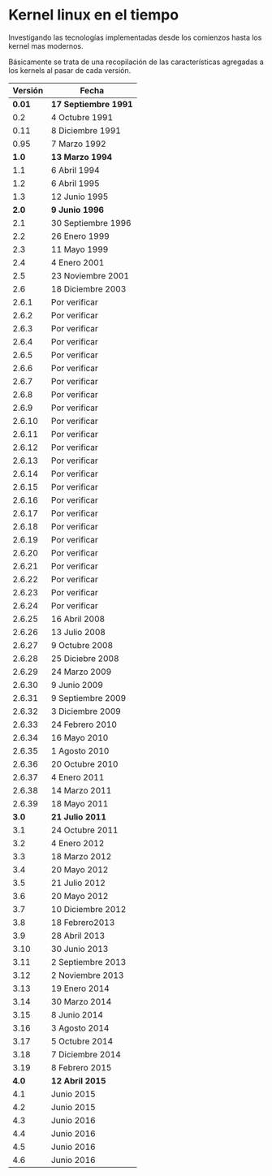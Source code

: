 # Kernel linux en el tiempo
Investigando las tecnologías implementadas desde los comienzos hasta los kernel mas modernos.

Básicamente se trata de una recopilación de las características agregadas a los kernels al pasar de cada versión.

| Versión | Fecha |
|--------|--------|
|**0.01**|**17 Septiembre 1991**|
| 0.2 | 4 Octubre 1991 |
| 0.11 | 8 Diciembre 1991 |
| 0.95 | 7 Marzo 1992 |
|**1.0**|**13 Marzo 1994**|
| 1.1 | 6 Abril 1994 |
| 1.2 | 6 Abril 1995 |
| 1.3 | 12 Junio 1995 |
|**2.0**|**9 Junio 1996**|
| 2.1 | 30 Septiembre 1996 |
| 2.2 | 26 Enero 1999 |
| 2.3 | 11 Mayo 1999 |
| 2.4 | 4 Enero 2001 |
| 2.5 | 23 Noviembre 2001 |
| 2.6 | 18 Diciembre 2003 |
| 2.6.1  | Por verificar |
| 2.6.2  | Por verificar |
| 2.6.3  | Por verificar |
| 2.6.4  | Por verificar |
| 2.6.5  | Por verificar |
| 2.6.6  | Por verificar |
| 2.6.7 | Por verificar |
| 2.6.8 | Por verificar |
| 2.6.9 | Por verificar |
| 2.6.10 | Por verificar |
| 2.6.11 | Por verificar |
| 2.6.12 | Por verificar |
| 2.6.13 | Por verificar |
| 2.6.14 | Por verificar |
| 2.6.15 | Por verificar |
| 2.6.16 | Por verificar |
| 2.6.17 | Por verificar |
| 2.6.18 | Por verificar |
| 2.6.19 | Por verificar |
| 2.6.20 | Por verificar |
| 2.6.21 | Por verificar |
| 2.6.22 | Por verificar |
| 2.6.23 | Por verificar |
| 2.6.24 | Por verificar |
| 2.6.25 | 16 Abril 2008 |
| 2.6.26 | 13 Julio 2008 |
| 2.6.27 | 9 Octubre 2008 |
| 2.6.28 | 25 Diciebre 2008|
| 2.6.29 | 24 Marzo 2009 |
| 2.6.30 | 9 Junio 2009 |
| 2.6.31 | 9 Septiembre 2009 |
| 2.6.32 | 3 Diciembre 2009 |
| 2.6.33 | 24 Febrero 2010 |
| 2.6.34 | 16 Mayo 2010 |
| 2.6.35 | 1 Agosto 2010 |
| 2.6.36 | 20 Octubre 2010 |
| 2.6.37 | 4 Enero 2011 |
| 2.6.38 | 14 Marzo 2011 |
| 2.6.39 | 18 Mayo 2011 |
|**3.0**|**21 Julio 2011**|
| 3.1 | 24 Octubre 2011 |
| 3.2 | 4 Enero 2012 |
| 3.3 | 18 Marzo 2012 |
| 3.4 | 20 Mayo 2012 |
| 3.5 | 21 Julio 2012 |
| 3.6 | 20 Mayo 2012 |
| 3.7 | 10 Diciembre 2012 |
| 3.8 | 18 Febrero2013 |
| 3.9 | 28 Abril 2013 |
| 3.10 | 30 Junio 2013 |
| 3.11 | 2 Septiembre 2013 |
| 3.12 | 2 Noviembre 2013 |
| 3.13 | 19 Enero 2014 |
| 3.14 | 30 Marzo 2014 |
| 3.15 | 8 Junio 2014 |
| 3.16 | 3 Agosto 2014 |
| 3.17 | 5 Octubre 2014 |
| 3.18 | 7 Diciembre 2014 |
| 3.19 | 8 Febrero 2015 |
|**4.0**|**12 Abril 2015**|
| 4.1 | Junio 2015 |
| 4.2 | Junio 2015 |
| 4.3 | Junio 2016 |
| 4.4 | Junio 2016 |
| 4.5 | Junio 2016 |
| 4.6 | Junio 2016 |